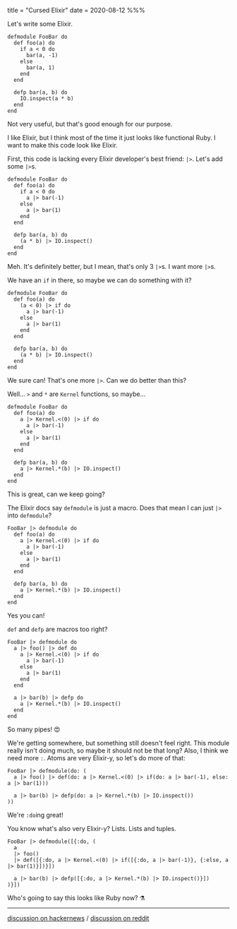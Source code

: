 title = "Cursed Elixir"
date = 2020-08-12
%%%

Let's write some Elixir.

    defmodule FooBar do
      def foo(a) do
        if a < 0 do
          bar(a, -1)
        else
          bar(a, 1)
        end
      end

      defp bar(a, b) do
        IO.inspect(a * b)
      end
    end

Not very useful, but that's good enough for our purpose.

I like Elixir, but I think most of the time it just looks like functional Ruby. I want to make this code look like Elixir.

First, this code is lacking every Elixir developer's best friend: `|>`. Let's add some `|>`s.

    defmodule FooBar do
      def foo(a) do
        if a < 0 do
          a |> bar(-1)
        else
          a |> bar(1)
        end
      end

      defp bar(a, b) do
        (a * b) |> IO.inspect()
      end
    end

Meh. It's definitely better, but I mean, that's only 3 `|>`s. I want more `|>`s.

We have an `if` in there, so maybe we can do something with it?

    defmodule FooBar do
      def foo(a) do
        (a < 0) |> if do
          a |> bar(-1)
        else
          a |> bar(1)
        end
      end

      defp bar(a, b) do
        (a * b) |> IO.inspect()
      end
    end

We sure can! That's one more `|>`. Can we do better than this?

Well... `>` and `*` are `Kernel` functions, so maybe...

    defmodule FooBar do
      def foo(a) do
        a |> Kernel.<(0) |> if do
          a |> bar(-1)
        else
          a |> bar(1)
        end
      end

      defp bar(a, b) do
        a |> Kernel.*(b) |> IO.inspect()
      end
    end

This is great, can we keep going?

The Elixir docs say `defmodule` is just a macro. Does that mean I can just `|>` into `defmodule`?

    FooBar |> defmodule do
      def foo(a) do
        a |> Kernel.<(0) |> if do
          a |> bar(-1)
        else
          a |> bar(1)
        end
      end

      defp bar(a, b) do
        a |> Kernel.*(b) |> IO.inspect()
      end
    end

Yes you can!

`def` and `defp` are macros too right?

    FooBar |> defmodule do
      a |> foo() |> def do
        a |> Kernel.<(0) |> if do
          a |> bar(-1)
        else
          a |> bar(1)
        end
      end

      a |> bar(b) |> defp do
        a |> Kernel.*(b) |> IO.inspect()
      end
    end

So many pipes! 😍

We're getting somewhere, but something still doesn't feel right. This module really isn't doing much, so maybe it should not be that long? Also, I think we need more `:`. Atoms are very Elixir-y, so let's do more of that:

    FooBar |> defmodule(do: (
      a |> foo() |> def(do: a |> Kernel.<(0) |> if(do: a |> bar(-1), else: a |> bar(1)))

      a |> bar(b) |> defp(do: a |> Kernel.*(b) |> IO.inspect())
    ))

We're `:do`ing great!

You know what's also very Elixir-y? Lists. Lists and tuples.

    FooBar |> defmodule([{:do, (
      a
      |> foo()
      |> def([{:do, a |> Kernel.<(0) |> if([{:do, a |> bar(-1)}, {:else, a |> bar(1)}])}])

      a |> bar(b) |> defp([{:do, a |> Kernel.*(b) |> IO.inspect()}])
    )}])

Who's going to say this looks like Ruby now? ⚗️

---

[discussion on hackernews](https://news.ycombinator.com/item?id=24818706) /
[discussion on reddit](https://www.reddit.com/r/elixir/comments/jd2hr4/cursed_elixir/)
